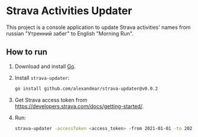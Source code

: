 # Strava Activities Updater

This project is a console application to update Strava activities' names from russian "Утренний забег" to English "Morning Run".

## How to run

1. Download and install [Go](https://go.dev/dl/).
2. Install `strava-updater`:

    ```sh
    go install github.com/alexandear/strava-updater@v0.0.2
    ```

3. Get Strava access token from https://developers.strava.com/docs/getting-started/.
4. Run:

    ```sh
    strava-updater -accessToken <access_token> -from 2021-01-01 -to 2021-12-31
    ```

